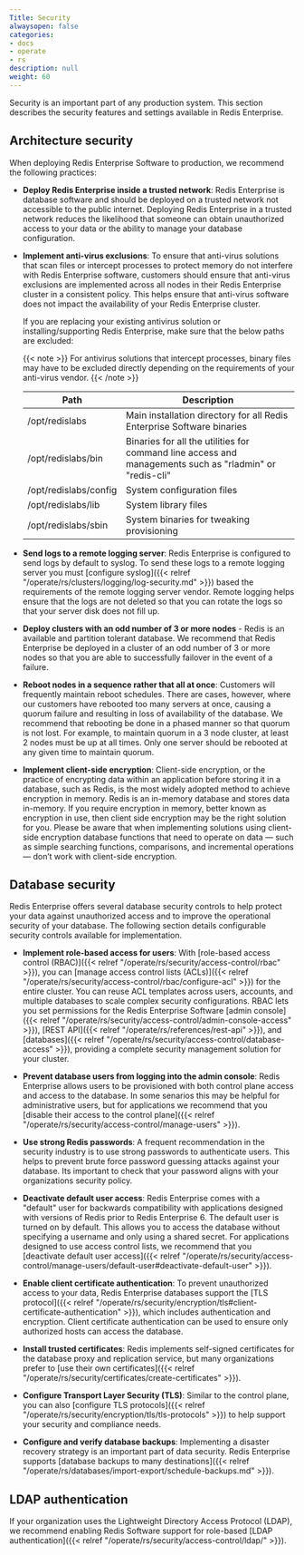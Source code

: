 ```yaml
---
Title: Security
alwaysopen: false
categories:
- docs
- operate
- rs
description: null
weight: 60
---
```

Security is an important part of any production system. This section describes the security features and settings available in Redis Enterprise.

## Architecture security

When deploying Redis Enterprise Software to production, we recommend the following practices:

- **Deploy Redis Enterprise inside a trusted network**:  Redis Enterprise is database software and should be deployed on a trusted network not accessible to the public internet. Deploying Redis Enterprise in a trusted network reduces the likelihood that someone can obtain unauthorized access to your data or the ability to manage your database configuration.

- **Implement anti-virus exclusions**: To ensure that anti-virus solutions that scan files or intercept processes to protect memory do not interfere with Redis Enterprise software, customers should ensure that anti-virus exclusions are implemented across all nodes in their Redis Enterprise cluster in a consistent policy. This helps ensure that anti-virus software does not impact the availability of your Redis Enterprise cluster.

    If you are replacing your existing antivirus solution or installing/supporting Redis Enterprise, make sure that the below paths are excluded:

    {{< note >}}
For antivirus solutions that intercept processes, binary files may have to be excluded directly depending on the requirements of your anti-virus vendor.
    {{< /note >}}

    | **Path** | **Description** |
    |------------|-----------------|
    | /opt/redislabs | Main installation directory for all Redis Enterprise Software binaries |
    | /opt/redislabs/bin | Binaries for all the utilities for command line access and managements such as "rladmin" or "redis-cli" |
    | /opt/redislabs/config | System configuration files |
    | /opt/redislabs/lib | System library files |
    | /opt/redislabs/sbin | System binaries for tweaking provisioning |

- **Send logs to a remote logging server**: Redis Enterprise is configured to send logs by default to syslog. To send these logs to a remote logging server you must [configure syslog]({{< relref "/operate/rs/clusters/logging/log-security.md" >}}) based the requirements of the remote logging server vendor. Remote logging helps ensure that the logs are not deleted so that you can rotate the logs so that your server disk does not fill up.

- **Deploy clusters with an odd number of 3 or more nodes** - Redis is an available and partition tolerant database. We recommend that Redis Enterprise be deployed in a cluster of an odd number of 3 or more nodes so that you are able to successfully failover in the event of a failure.

- **Reboot nodes in a sequence rather that all at once**: Customers will frequently maintain reboot schedules. There are cases, however, where our customers have rebooted too many servers at once, causing a quorum failure and resulting in loss of availability of the database. We recommend that rebooting be done in a phased manner so that quorum is not lost. For example, to maintain quorum in a 3 node cluster, at least 2 nodes must be up at all times. Only one server should be rebooted at any given time to maintain quorum.

- **Implement client-side encryption**: Client-side encryption, or the practice of encrypting data within an application before storing it in a database, such as Redis, is the most widely adopted method to achieve encryption in memory. Redis is an in-memory database and stores data in-memory. If you require encryption in memory, better known as encryption in use, then client side encryption may be the right solution for you. Please be aware that when implementing solutions using client-side encryption database functions that need to operate on data — such as simple searching functions, comparisons, and incremental operations — don’t work with client-side encryption.

## Database security

Redis Enterprise offers several database security controls to help protect your data against unauthorized access and to improve the operational security of your database. The following section details configurable security controls available for implementation.

- **Implement role-based access for users**: With [role-based access control (RBAC)]({{< relref "/operate/rs/security/access-control/rbac" >}}), you can [manage access control lists (ACLs)]({{< relref "/operate/rs/security/access-control/rbac/configure-acl" >}}) for the entire cluster. You can reuse ACL templates across users, accounts, and multiple databases to scale complex security configurations. RBAC lets you set permissions for the Redis Enterprise Software [admin console]({{< relref "/operate/rs/security/access-control/admin-console-access" >}}), [REST API]({{< relref "/operate/rs/references/rest-api" >}}), and [databases]({{< relref "/operate/rs/security/access-control/database-access" >}}), providing a complete security management solution for your cluster.

- **Prevent database users from logging into the admin console**: Redis Enterprise allows users to be provisioned with both control plane access and access to the database. In some senarios this may be helpful for administrative users, but for applications we recommend that you [disable their access to the control plane]({{< relref "/operate/rs/security/access-control/manage-users" >}}).

- **Use strong Redis passwords**: A frequent recommendation in the security industry is to use strong passwords to authenticate users. This helps to prevent brute force password guessing attacks against your database. Its important to check that your password aligns with your organizations security policy.

- **Deactivate default user access**: Redis Enterprise comes with a "default" user for backwards compatibility with applications designed with versions of Redis prior to Redis Enterprise 6. The default user is turned on by default. This allows you to access the database without specifying a username and only using a shared secret. For applications designed to use access control lists, we recommend that you [deactivate default user access]({{< relref "/operate/rs/security/access-control/manage-users/default-user#deactivate-default-user" >}}).

- **Enable client certificate authentication**: To prevent unauthorized access to your data, Redis Enterprise databases support the [TLS protocol]({{< relref "/operate/rs/security/encryption/tls#client-certificate-authentication" >}}), which includes authentication and encryption. Client certificate authentication can be used to ensure only authorized hosts can access the database.

- **Install trusted certificates**: Redis implements self-signed certificates for the database proxy and replication service, but many organizations prefer to [use their own certificates]({{< relref "/operate/rs/security/certificates/create-certificates" >}}).

- **Configure Transport Layer Security (TLS)**: Similar to the control plane, you can also [configure TLS protocols]({{< relref "/operate/rs/security/encryption/tls/tls-protocols" >}}) to help support your security and compliance needs.

- **Configure and verify database backups**: Implementing a disaster recovery strategy is an important part of data security. Redis Enterprise supports [database backups to many destinations]({{< relref "/operate/rs/databases/import-export/schedule-backups.md" >}}).

## LDAP authentication

If your organization uses the Lightweight Directory Access Protocol (LDAP), we recommend enabling Redis Software support for role-based [LDAP authentication]({{< relref "/operate/rs/security/access-control/ldap/" >}}).

